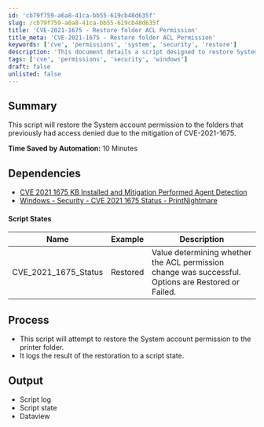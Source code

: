 ```yaml
---
id: 'cb79f759-a6a8-41ca-bb55-619cb48d635f'
slug: /cb79f759-a6a8-41ca-bb55-619cb48d635f
title: 'CVE-2021-1675 - Restore folder ACL Permission'
title_meta: 'CVE-2021-1675 - Restore folder ACL Permission'
keywords: ['cve', 'permissions', 'system', 'security', 'restore']
description: 'This document details a script designed to restore System account permissions to folders affected by CVE-2021-1675, addressing access issues and enhancing security measures. It outlines the dependencies, script states, process, and expected output, ensuring users can effectively mitigate the risks associated with this vulnerability.'
tags: ['cve', 'permissions', 'security', 'windows']
draft: false
unlisted: false
---
```


## Summary

This script will restore the System account permission to the folders that previously had access denied due to the mitigation of CVE-2021-1675.

**Time Saved by Automation:** 10 Minutes

## Dependencies

- [CVE 2021 1675 KB Installed and Mitigation Performed Agent Detection](/docs/9bf78320-a260-41ed-9acc-3b8d31f70174)
- [Windows - Security - CVE 2021 1675 Status - PrintNightmare](/docs/ed9b97af-e0a3-484b-a710-47c34eb61422)

#### Script States

| Name                     | Example   | Description                                                              |
|--------------------------|-----------|--------------------------------------------------------------------------|
| CVE_2021_1675_Status     | Restored  | Value determining whether the ACL permission change was successful. Options are Restored or Failed. |

## Process

- This script will attempt to restore the System account permission to the printer folder.
- It logs the result of the restoration to a script state.

## Output

- Script log
- Script state
- Dataview


